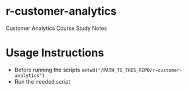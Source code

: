 # r-customer-analytics

Customer Analytics Course Study Notes

# Usage Instructions

-   Before running the scripts `setwd("/PATH_TO_THIS_REPO/r-customer-analytics")`
-   Run the needed script
